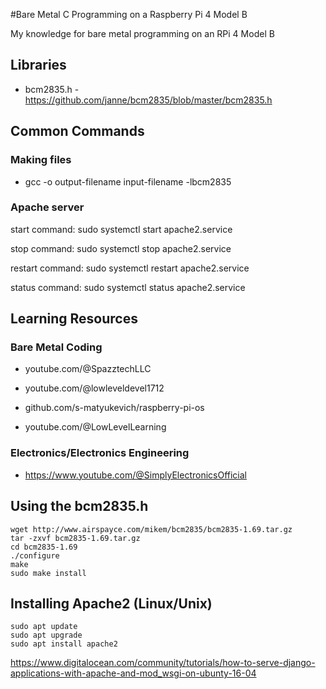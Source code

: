 #Bare Metal C Programming on a Raspberry Pi 4 Model B

My knowledge for bare metal programming on an RPi 4 Model B

## Libraries

- bcm2835.h - https://github.com/janne/bcm2835/blob/master/bcm2835.h

## Common Commands

### Making files

- gcc -o output-filename input-filename -lbcm2835  

### Apache server

start command: sudo systemctl start apache2.service

stop command: sudo systemctl stop apache2.service

restart command: sudo systemctl restart apache2.service

status command: sudo systemctl status apache2.service

## Learning Resources

### Bare Metal Coding

- youtube.com/@SpazztechLLC

- youtube.com/@lowleveldevel1712

- github.com/s-matyukevich/raspberry-pi-os

- youtube.com/@LowLevelLearning

### Electronics/Electronics Engineering

- https://www.youtube.com/@SimplyElectronicsOfficial

## Using the bcm2835.h

```
wget http://www.airspayce.com/mikem/bcm2835/bcm2835-1.69.tar.gz
tar -zxvf bcm2835-1.69.tar.gz
cd bcm2835-1.69
./configure
make
sudo make install
```

## Installing Apache2 (Linux/Unix)

```
sudo apt update
sudo apt upgrade
sudo apt install apache2
```

https://www.digitalocean.com/community/tutorials/how-to-serve-django-applications-with-apache-and-mod_wsgi-on-ubunty-16-04
